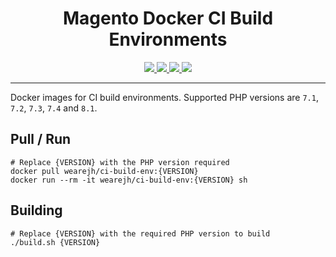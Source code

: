 <h1 align="center">Magento Docker CI Build Environments</h1>

<p align="center">
    <a href="https://hub.docker.com/r/wearejh/ci-build-env/builds/" title="Stars" target="_blank">
        <img src="https://img.shields.io/docker/stars/wearejh/ci-build-env.svg?style=flat-square" />
    </a>
    <a href="https://hub.docker.com/r/wearejh/ci-build-env/builds/" title="Pulls" target="_blank">
        <img src="https://img.shields.io/docker/pulls/wearejh/ci-build-env.svg?style=flat-square" />
    </a>
    <a href="https://hub.docker.com/r/wearejh/ci-build-env/builds/" title="Automated" target="_blank">
        <img src="https://img.shields.io/docker/automated/wearejh/ci-build-env.svg?style=flat-square" />
    </a>
    <a href="https://hub.docker.com/r/wearejh/ci-build-env/builds/" title="Build Status" target="_blank">
        <img src="https://img.shields.io/docker/build/wearejh/ci-build-env.svg?style=flat-square" />
    </a>
</p>

---

Docker images for CI build environments. Supported PHP versions are `7.1`, `7.2`, `7.3`, `7.4` and `8.1`.

## Pull / Run

```
# Replace {VERSION} with the PHP version required
docker pull wearejh/ci-build-env:{VERSION}
docker run --rm -it wearejh/ci-build-env:{VERSION} sh
```

## Building

```
# Replace {VERSION} with the required PHP version to build
./build.sh {VERSION}
```

